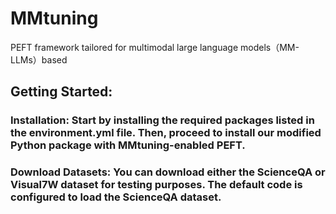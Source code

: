 # MMtuning
PEFT framework tailored for multimodal large language models（MM-LLMs）based

## Getting Started:
### Installation: Start by installing the required packages listed in the environment.yml file. Then, proceed to install our modified Python package with MMtuning-enabled PEFT.

### Download Datasets: You can download either the ScienceQA or Visual7W dataset for testing purposes. The default code is configured to load the ScienceQA dataset.
